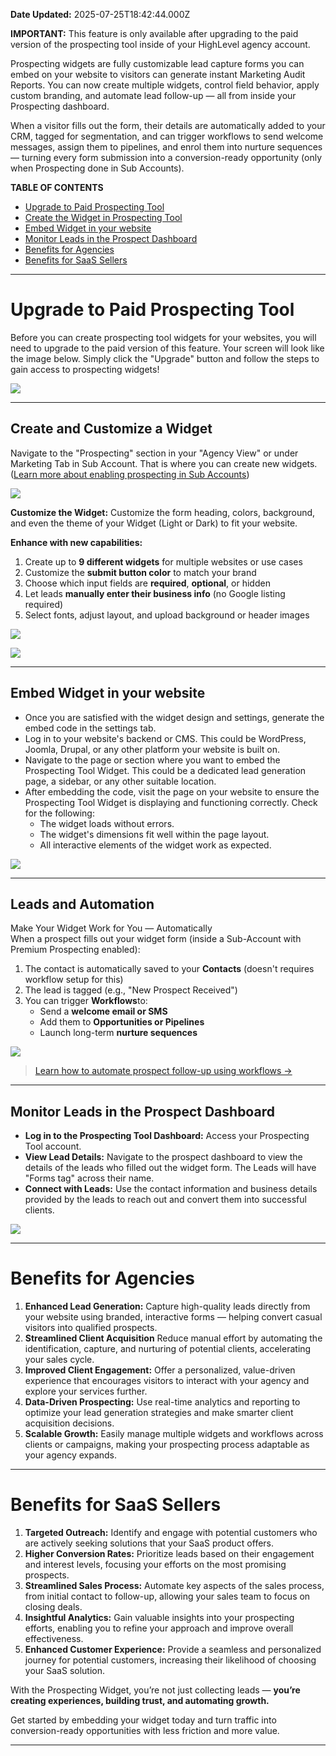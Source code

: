 **Date Updated:** 2025-07-25T18:42:44.000Z

  
**IMPORTANT:** This feature is only available after upgrading to the paid version of the prospecting tool inside of your HighLevel agency account.

  
Prospecting widgets are fully customizable lead capture forms you can embed on your website to visitors can generate instant Marketing Audit Reports. You can now create multiple widgets, control field behavior, apply custom branding, and automate lead follow-up — all from inside your Prospecting dashboard.

  
When a visitor fills out the form, their details are automatically added to your CRM, tagged for segmentation, and can trigger workflows to send welcome messages, assign them to pipelines, and enrol them into nurture sequences — turning every form submission into a conversion-ready opportunity (only when Prospecting done in Sub Accounts).

  
**TABLE OF CONTENTS**

* [Upgrade to Paid Prospecting Tool](#Upgrade-to-Paid-Prospecting-Tool)
* [Create the Widget in Prospecting Tool](#Create-the-Widget-in-Prospecting-Tool) [](#Embed-Widget-in-your-website)
* [Embed Widget in your website](#Embed-Widget-in-your-website) [](#Monitor-Leads-in-the-Prospect-Dashboard)
* [Monitor Leads in the Prospect Dashboard](#Monitor-Leads-in-the-Prospect-Dashboard)
* [Benefits for Agencies](#Benefits-for-Agencies)
* [Benefits for SaaS Sellers](#Benefits-for-SaaS-Sellers)

---

# **Upgrade to Paid Prospecting Tool**

Before you can create prospecting tool widgets for your websites, you will need to upgrade to the paid version of this feature. Your screen will look like the image below. Simply click the "Upgrade" button and follow the steps to gain access to prospecting widgets!

![](https://s3.amazonaws.com/cdn.freshdesk.com/data/helpdesk/attachments/production/155029111317/original/oNYCWSLN3ahkR8FROnhQb3nO0H9J86QKvw.jpg?1720712814)

---

## **Create and Customize a Widget**

Navigate to the "Prospecting" section in your "Agency View" or under Marketing Tab in Sub Account. That is where you can create new widgets. ([Learn more about enabling prospecting in Sub Accounts](https://help.gohighlevel.com/support/solutions/articles/155000005777-prospecting-at-sub-accounts-complete-guide-benefits-setup))

  
![](https://s3.amazonaws.com/cdn.freshdesk.com/data/helpdesk/attachments/production/155028609777/original/8OILtGEjc4OgizJPcfAXp0Tn8Vs_lkfA1Q.png?1719987785)

  
**Customize the Widget:** Customize the form heading, colors, background, and even the theme of your Widget (Light or Dark) to fit your website.

**Enhance with new capabilities:** 

1. Create up to **9 different widgets** for multiple websites or use cases
2. Customize the **submit button color** to match your brand
3. Choose which input fields are **required**, **optional**, or hidden
4. Let leads **manually enter their business info** (no Google listing required)
5. Select fonts, adjust layout, and upload background or header images

![](https://s3.amazonaws.com/cdn.freshdesk.com/data/helpdesk/attachments/production/155050441990/original/gXCuLQHbpiHw7Z2jI6mwHR0Tb3ePY3yfJA.png?1753448646)

  
![](https://s3.amazonaws.com/cdn.freshdesk.com/data/helpdesk/attachments/production/155028781053/original/_MzuwOelvZnRbtgO4QpUPi2aVf2hM8dqwQ.png?1720183530)

---

## **Embed Widget in your website**

* Once you are satisfied with the widget design and settings, generate the embed code in the settings tab.
* Log in to your website's backend or CMS. This could be WordPress, Joomla, Drupal, or any other platform your website is built on.
* Navigate to the page or section where you want to embed the Prospecting Tool Widget. This could be a dedicated lead generation page, a sidebar, or any other suitable location.
* After embedding the code, visit the page on your website to ensure the Prospecting Tool Widget is displaying and functioning correctly. Check for the following:  
   * The widget loads without errors.  
   * The widget's dimensions fit well within the page layout.  
   * All interactive elements of the widget work as expected.

![](https://s3.amazonaws.com/cdn.freshdesk.com/data/helpdesk/attachments/production/155029111513/original/Hmq4__hhzVnVMC3AtXUSLrnlXXW_F7aD_g.png?1720712996)

---

## **Leads and Automation**

Make Your Widget Work for You — Automatically  
When a prospect fills out your widget form (inside a Sub-Account with Premium Prospecting enabled):

1. The contact is automatically saved to your **Contacts** (doesn't requires workflow setup for this)
2. The lead is tagged (e.g., "New Prospect Received")
3. You can trigger **Workflows**to:  
   * Send a **welcome email or SMS**  
   * Add them to **Opportunities or Pipelines**  
   * Launch long-term **nurture sequences**

![](https://s3.amazonaws.com/cdn.freshdesk.com/data/helpdesk/attachments/production/155050440887/original/cCEBqiD9S_Y8_-bE7N6LU-Bftk6LWQDr2w.png?1753447770)

> [Learn how to automate prospect follow-up using workflows →](https://help.gohighlevel.com/support/solutions/articles/155000004634-workflow-trigger-for-new-prospects-in-the-prospecting-tool)

---

## **Monitor Leads in the Prospect Dashboard**

* **Log in to the Prospecting Tool Dashboard:** Access your Prospecting Tool account.
* **View Lead Details:** Navigate to the prospect dashboard to view the details of the leads who filled out the widget form. The Leads will have "Forms tag" across their name.
* **Connect with Leads:** Use the contact information and business details provided by the leads to reach out and convert them into successful clients.

![](https://s3.amazonaws.com/cdn.freshdesk.com/data/helpdesk/attachments/production/155050440968/original/EUBpqYC1KRoe1UCAPY7gbnKHm5yIsFf3Dg.png?1753447824)

---

# **Benefits for Agencies**

1. **Enhanced Lead Generation:** Capture high-quality leads directly from your website using branded, interactive forms — helping convert casual visitors into qualified prospects.
2. **Streamlined Client Acquisition** Reduce manual effort by automating the identification, capture, and nurturing of potential clients, accelerating your sales cycle.
3. **Improved Client Engagement:** Offer a personalized, value-driven experience that encourages visitors to interact with your agency and explore your services further.
4. **Data-Driven Prospecting:** Use real-time analytics and reporting to optimize your lead generation strategies and make smarter client acquisition decisions.
5. **Scalable Growth:** Easily manage multiple widgets and workflows across clients or campaigns, making your prospecting process adaptable as your agency expands.

---

# **Benefits for SaaS Sellers**

1. **Targeted Outreach:** Identify and engage with potential customers who are actively seeking solutions that your SaaS product offers.
2. **Higher Conversion Rates:** Prioritize leads based on their engagement and interest levels, focusing your efforts on the most promising prospects.
3. **Streamlined Sales Process:** Automate key aspects of the sales process, from initial contact to follow-up, allowing your sales team to focus on closing deals.
4. **Insightful Analytics:** Gain valuable insights into your prospecting efforts, enabling you to refine your approach and improve overall effectiveness.
5. **Enhanced Customer Experience:** Provide a seamless and personalized journey for potential customers, increasing their likelihood of choosing your SaaS solution.

  
With the Prospecting Widget, you’re not just collecting leads — **you’re creating experiences, building trust, and automating growth.**

Get started by embedding your widget today and turn traffic into conversion-ready opportunities with less friction and more value.

---

  
#   

###   